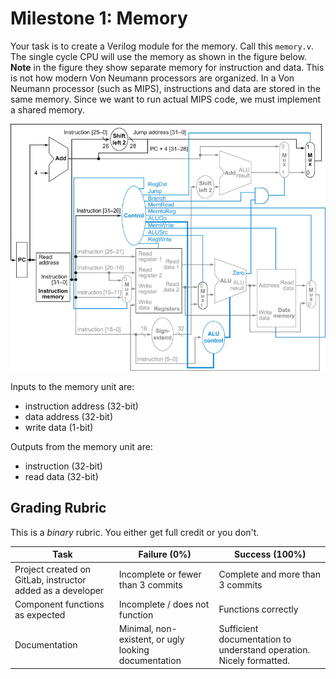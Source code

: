 Milestone 1: Memory
====

Your task is to create a Verilog module for the memory. Call this `memory.v`. The single cycle CPU will use the memory as shown in the figure below. **Note** in the figure they show separate memory for instruction and data. This is not how modern Von Neumann processors are organized. In a Von Neumann processor (such as MIPS), instructions and data are stored in the same memory. Since we want to run actual MIPS code, we must implement a shared memory.

![Figure 4.24 from Patterson & Hennessey, 5ed](fig/single_cycle.png)

Inputs to the memory unit are:

* instruction address (32-bit)
* data address (32-bit)
* write data (1-bit)

Outputs from the memory unit are:

* instruction (32-bit)
* read data (32-bit)


Grading Rubric
----

This is a *binary* rubric. You either get full credit or you don't. 

Task | Failure (0%) | Success (100%)
---       | ---     | ---
Project created on GitLab, instructor added as a developer | Incomplete or fewer than 3 commits | Complete and more than 3 commits
Component functions as expected | Incomplete / does not function | Functions correctly
Documentation | Minimal, non-existent, or ugly looking documentation | Sufficient documentation to understand operation. Nicely formatted.




